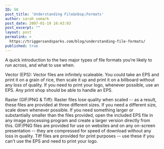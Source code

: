 ```yaml
---
ID: 58
post_title: 'Understanding File&nbsp;Formats'
author: sarah semark
post_date: 2007-01-19 16:43:03
post_excerpt: ""
layout: post
permalink: >
  https://triggersandsparks.com/blog/understanding-file-formats/
published: true
---
```

A quick introduction to the two major types of file formats you&rsquo;re likely to run across, and what to use when.<!--more-->

Vector (EPS): Vector files are infinitely scaleable. You could take an EPS and print it on a grain of rice, then scale it up and print it on a billboard without any loss of quality. If you need to print your logo, whenever possible, use an EPS. Any print shop should be able to handle an EPS.

Raster (GIF/PNG &amp; Tiff): Raster files lose quality when scaled -- as a result, these files are provided at three different sizes. If you need a different size, scale down whenever possible. If you need something larger or substantially smaller than the files provided, open the included EPS file in any image processing program and create a larger version directly from this. GIF/PNG files are provided for use on websites and on any on-screen presentation -- they are compressed for speed of download without any loss in quality. Tiff files are provided for print purposes -- use these if you can't use the EPS and need to print your logo.